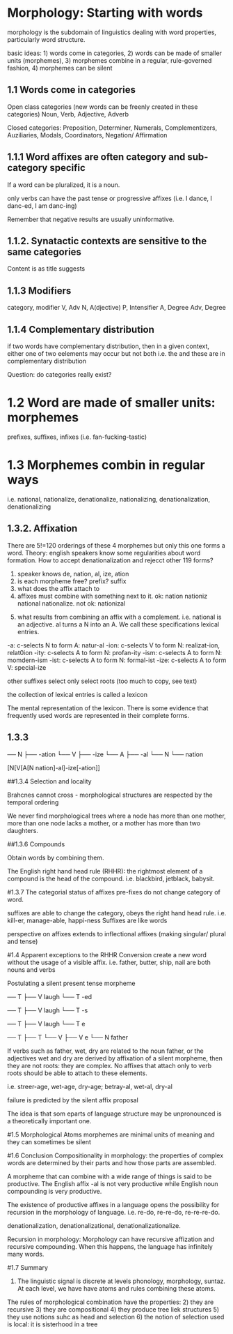 # Morphology: Starting with words

morphology is the subdomain of linguistics dealing with word properties, particularly word structure.

basic ideas: 1) words come in categories, 2) words can be made of smaller units (morphemes), 3) morphemes combine in a regular, rule-governed fashion, 4) morphemes can be silent

## 1.1 Words come in categories

Open class categories (new words can be freenly created in these categories)
Noun, Verb, Adjective, Adverb

Closed categories: Preposition, Determiner, Numerals, Complementizers, Auziliaries, Modals, Coordinators, Negation/ Affirmation

## 1.1.1 Word affixes are often category and sub-category specific
If a word can be pluralized, it is a noun.

only verbs can have the past tense or progressive affixes (i.e. I dance, I danc-ed, I am danc-ing)

Remember that negative results are usually uninformative.


## 1.1.2. Synatactic contexts are sensitive to the same categories

Content is as title suggests

## 1.1.3 Modifiers

category, modifier
V, Adv
N, A(djective)
P, Intensifier
A, Degree
Adv, Degree

## 1.1.4 Complementary distribution
if two words have complementary distribution, then in a given context, either one of two eelements may occur but not both
i.e. the and these are in complementary distribution

Question: do categories really exist?

# 1.2 Word are made of smaller units: morphemes

prefixes, suffixes, infixes (i.e. fan-fucking-tastic)

# 1.3 Morphemes combin in regular ways
i.e. national, nationalize, denationalize, nationalizing, denationalization, denationalizing

## 1.3.2. Affixation
There are 5!=120 orderings of these 4 morphemes but only this one forms a word. Theory: english speakers know some regularities about word formation.
How to accept denationalization and rejecct other 119 forms?
1) speaker knows de, nation, al, ize, ation
2) is each morpheme free? prefix? suffix
3) what does the affix attach to
4) affixes must combine with something next to it. ok: nation nationiz national nationalize. not ok: nationizal
5. what results from combining an affix with a complement. i.e. national is an adjective. al turns a N into an A.
We call these specifications lexical entries.

-a: c-selects N to form A: natur-al
-ion: c-selects V to form N: realizat-ion, relat0ion
-ity: c-selects A to form N: profan-ity
-ism: c-selects A to form N: momdern-ism
-ist: c-selects A to form N: formal-ist
-ize: c-selects A to form V: special-ize

other suffixes select only select roots (too much to copy, see text)

the collection of lexical entries is called a lexicon

The mental representation of the lexicon. There is some evidence that frequently used words are represented in their complete forms.

## 1.3.3 

── N
   ├── -ation
   └── V
       ├── -ize
       └── A
           ├── -al
           └── N
               └── nation

[N[V[A[N nation]-al]-ize[-ation]]

##1.3.4 Selection and locality

Brahcnes cannot cross - morphological structures are respected by the temporal ordering

We never find morphological trees where a node has more than one mother, more than one node lacks a mother, or a mother has more than two daughters.

##1.3.6 Compounds

Obtain words by combining them.

The English right hand head rule (RHHR): the rightmost element of a compound is the head of the compound. i.e. blackbird, jetblack, babysit.

#1.3.7 The categorial status of affixes
pre-fixes do not change category of word.

suffixes are able to change the category, obeys the right hand head rule. i.e. kill-er, manage-able, happi-ness
Suffixes are like words

perspective on affixes extends to inflectional affixes (making singular/ plural and tense)

#1.4 Apparent exceptions to the RHHR
Conversion create a new word without the usage of a visible affix.
i.e. father, butter, ship, nail are both nouns and verbs

Postulating a silent present tense morpheme

── T
   ├── V laugh
   └── T -ed

── T
   ├── V laugh
   └── T -s

── T
   ├── V laugh
   └── T e

── T
   ├── T
   └── V
       ├── V e
       └── N father

If verbs such as father, wet, dry are related to the noun father, or the adjectives wet and dry are derived by affixation of a silent morpheme, then they are not roots: they are complex.
No affixes that attach only to verb roots should be able to attach to these elements.

i.e. streer-age, wet-age, dry-age; betray-al, wet-al, dry-al

failure is predicted by the silent affix proposal

The idea is that som eparts of language structure may be unpronounced is a theoretically important one.

#1.5 Morphological Atoms
morphemes are minimal units of meaning and they can sometimes be silent

#1.6 Conclusion
Compositionality in morphology: the properties of complex words are determined by their parts and how those parts are assembled.

A morpheme that can combine with a wide range of things is said to be productive. The English affix -al is not very productive while English noun compounding is very productive.

The existence of productive affixes in a language opens the possibility for recursion in the morphology of language. i.e. re-do, re-re-do, re-re-re-do.

denationalization, denationalizational, denationalizationalize.

Recursion in morphology: Morphology can have recursive affization and recursive compounding. When this happens, the language has infinitely many words.

#1.7 Summary
1) The linguistic signal is discrete at levels phonology, morphology, suntaz. At each level, we have have atoms and rules combining these atoms.

The rules of morphological combination have the properties:
2) they are recursive
3) they are compositional
4) they produce tree liek structures
5) they use notions suhc as head and selection
6) the notion of selection used is local: it is sisterhood in a tree